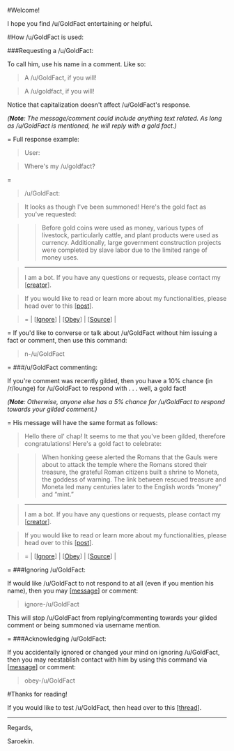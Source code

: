 #Welcome!

I hope you find /u/GoldFact entertaining or helpful.

#How /u/GoldFact is used:

###Requesting a /u/GoldFact:

To call him, use his name in a comment. Like so:

> A /u/GoldFact, if you will!

>A /u/goldfact, if you will!

Notice that capitalization doesn't affect /u/GoldFact's response. 

*(****Note****: The message/comment could include anything text related. As long as /u/GoldFact is mentioned, he will reply with a gold fact.)*

=
Full response example:

> User: 

>Where's my /u/goldfact?

=
>/u/GoldFact:

>It looks as though I've been summoned! Here's the gold fact as you've requested:

>>Before gold coins were used as money, various types of livestock, particularly cattle, and plant products were used as currency. Additionally, large government construction projects were completed by slave labor due to the limited range of money uses. 

>---
>I am a bot. If you have any questions or requests, please contact my [[creator](https://www.reddit.com/message/compose/?to=Saroekin&subject=/u/GoldFact)].

>If you would like to read or learn more about my functionalities, please head over to this [[post](https://www.reddit.com/r/Saroekin_redditBots/comments/339ec5/ugoldfact_information/)].

>=
>| [[Ignore](https://www.reddit.com/message/compose/?to=GoldFact&subject=Ignore-/u/GoldFact.&message=ignore-/u/goldfact)] | [[Obey](https://www.reddit.com/message/compose/?to=GoldFact&subject=Obey-/u/GoldFact.&message=obey-/u/goldfact)] | [[Source](https://github.com/Saroekin/GoldFact)] |

=
If you'd like to converse or talk about /u/GoldFact without him issuing a fact or comment, then use this command:
>n-/u/GoldFact 

=
###/u/GoldFact commenting:

If you're comment was recently gilded, then you have a 10% chance (in /r/lounge) for /u/GoldFact to respond with . . . well, a gold fact!

*(****Note****: Otherwise, anyone else has a 5% chance for /u/GoldFact to respond towards your gilded comment.)*

=
His message will have the same format as follows:

>Hello there ol' chap! It seems to me that you've been gilded, therefore congratulations! Here's a gold fact to celebrate:

>>When honking geese alerted the Romans that the Gauls were about to attack the temple where the Romans stored their treasure, the grateful Roman citizens built a shrine to Moneta, the goddess of warning. The link between rescued treasure and Moneta led many centuries later to the English words “money” and “mint.” 

>---
>I am a bot. If you have any questions or requests, please contact my [[creator](https://www.reddit.com/message/compose/?to=Saroekin&subject=/u/GoldFact)].

>If you would like to read or learn more about my functionalities, please head over to this [[post](https://www.reddit.com/r/Saroekin_redditBots/comments/339ec5/ugoldfact_information/)].

>=
>| [[Ignore](https://www.reddit.com/message/compose/?to=GoldFact&subject=Ignore-/u/GoldFact.&message=ignore-/u/goldfact)] | [[Obey](https://www.reddit.com/message/compose/?to=GoldFact&subject=Obey-/u/GoldFact.&message=obey-/u/goldfact)] | [[Source](https://github.com/Saroekin/GoldFact)] |

=
###Ignoring /u/GoldFact:

If would like /u/GoldFact to not respond to at all (even if you mention his name), then you may [[message](https://www.reddit.com/message/compose/?to=/u/GoldFact&subject=Ignore-/u/GoldFact.&message=ignore-/u/goldfact)] or comment:

>ignore-/u/GoldFact 

This will stop /u/GoldFact from replying/commenting towards your gilded comment or being summoned via username mention.

=
###Acknowledging /u/GoldFact:

If you accidentally ignored or changed your mind on ignoring /u/GoldFact, then you may reestablish contact with him by using this command via [[message](https://www.reddit.com/message/compose/?to=/u/GoldFact&subject=Obey-/u/GoldFact.&message=obey-/u/goldfact)] or comment:

>obey-/u/GoldFact

#Thanks for reading!

If you would like to test /u/GoldFact, then head over to this [[thread](https://www.reddit.com/r/Saroekin_redditBots/comments/339ez3/bot_testing/)].

---
Regards,

Saroekin.

